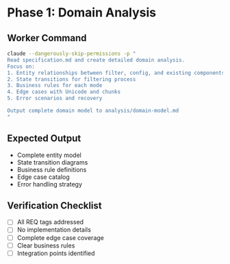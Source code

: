 # Phase 1: Domain Analysis

## Worker Command
```bash
claude --dangerously-skip-permissions -p "
Read specification.md and create detailed domain analysis.
Focus on:
1. Entity relationships between filter, config, and existing components
2. State transitions for filtering process
3. Business rules for each mode
4. Edge cases with Unicode and chunks
5. Error scenarios and recovery

Output complete domain model to analysis/domain-model.md
"
```

## Expected Output
- Complete entity model
- State transition diagrams
- Business rule definitions
- Edge case catalog
- Error handling strategy

## Verification Checklist
- [ ] All REQ tags addressed
- [ ] No implementation details
- [ ] Complete edge case coverage
- [ ] Clear business rules
- [ ] Integration points identified
